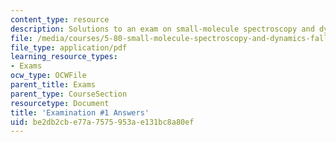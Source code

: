 ```yaml
---
content_type: resource
description: Solutions to an exam on small-molecule spectroscopy and dynamics.
file: /media/courses/5-80-small-molecule-spectroscopy-and-dynamics-fall-2008/be2db2cbe77a7575953ae131bc8a80ef_exam1ans_1976.pdf
file_type: application/pdf
learning_resource_types:
- Exams
ocw_type: OCWFile
parent_title: Exams
parent_type: CourseSection
resourcetype: Document
title: 'Examination #1 Answers'
uid: be2db2cb-e77a-7575-953a-e131bc8a80ef
---
```

